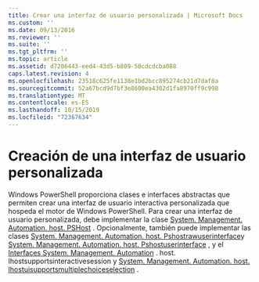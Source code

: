 ```yaml
---
title: Crear una interfaz de usuario personalizada | Microsoft Docs
ms.custom: ''
ms.date: 09/13/2016
ms.reviewer: ''
ms.suite: ''
ms.tgt_pltfrm: ''
ms.topic: article
ms.assetid: d7286443-eed4-43d5-b809-50cdcdcba088
caps.latest.revision: 4
ms.openlocfilehash: 23518c625fe1138e1bd2bcc895274cb21d7daf8a
ms.sourcegitcommit: 52a67bcd9d7bf3e8600ea4302d1fa8970ff9c998
ms.translationtype: MT
ms.contentlocale: es-ES
ms.lasthandoff: 10/15/2019
ms.locfileid: "72367634"
---
```

# <a name="creating-a-custom-user-interface"></a>Creación de una interfaz de usuario personalizada

Windows PowerShell proporciona clases e interfaces abstractas que permiten crear una interfaz de usuario interactiva personalizada que hospeda el motor de Windows PowerShell. Para crear una interfaz de usuario personalizada, debe implementar la clase [System. Management. Automation. host. PSHost](/dotnet/api/System.Management.Automation.Host.PSHost) . Opcionalmente, también puede implementar las clases [System. Management. Automation. host. Pshostrawuserinterface](/dotnet/api/System.Management.Automation.Host.PSHostRawUserInterface)y [System. Management. Automation. host. Pshostuserinterface](/dotnet/api/System.Management.Automation.Host.PSHostUserInterface) , y el [ Interfaces System. Management. Automation](/dotnet/api/System.Management.Automation.Host.IHostSupportsInteractiveSession) . host. Ihostsupportsinteractivesession y [System. Management. Automation. host. Ihostuisupportsmultiplechoiceselection](/dotnet/api/System.Management.Automation.Host.IHostUISupportsMultipleChoiceSelection) .
